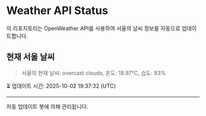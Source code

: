 
# Weather API Status

이 리포지토리는 OpenWeather API를 사용하여 서울의 날씨 정보를 자동으로 업데이트합니다.

## 현재 서울 날씨
> 서울의 현재 날씨: overcast clouds, 온도: 18.97°C, 습도: 93%

⏳ 업데이트 시간: 2025-10-02 19:37:32 (UTC)

---
자동 업데이트 봇에 의해 관리됩니다.
